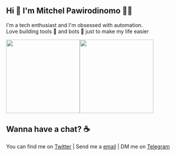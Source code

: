 ## Hi 👋 I'm Mitchel Pawirodinomo 🧙‍♂️
I'm a tech enthusiast and I'm obsessed with automation.   
Love building tools 🔨 and bots 🤖 just to make my life easier

<img height="200px" src="https://github-readme-stats.vercel.app/api?username=pawiromitchel&show_icons=true&theme=dark&custom_title=GitHub%20Stats&hide_border=true" /><img height="200px" src="https://github-readme-stats.vercel.app/api/top-langs/?username=pawiromitchel&hide_border=true&layout=compact&langs_count=8&theme=dark" />

## Wanna have a chat? ☕
You can find me on [Twitter](https://twitter.com/Pawiromitchel) | Send me a [email](mailto:pawiromitchel@gmail.com) | DM me on [Telegram](https://t.me/pawiromitchel)
